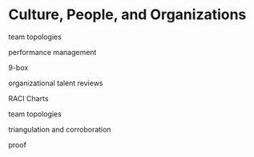 # Culture, People, and Organizations

team topologies

performance management

9-box

organizational talent reviews

RACI Charts

team topologies

triangulation and corroboration

proof
